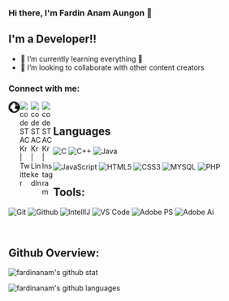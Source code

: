 ### Hi there, I'm Fardin Anam Aungon 👋

## I'm a  Developer!!

- 🌱 I’m currently learning everything 🤣
- 👯 I’m looking to collaborate with other content creators

### Connect with me:
[<img align="left" alt="fardinanam.github.io" width="22px" src="https://raw.githubusercontent.com/iconic/open-iconic/master/svg/globe.svg" />](https://fardinanam.github.io/)
<!-- [<img align="left" alt="codeSTACKr | YouTube" width="22px" src="https://cdn.jsdelivr.net/npm/simple-icons@v3/icons/youtube.svg" />][youtube] -->
[<img align="left" alt="codeSTACKr | Twitter" width="22px" src="https://cdn.jsdelivr.net/npm/simple-icons@v3/icons/twitter.svg" />](https://twitter.com/FAungon)
[<img align="left" alt="codeSTACKr | LinkedIn" width="22px" src="https://cdn.jsdelivr.net/npm/simple-icons@v3/icons/linkedin.svg" />](https://www.linkedin.com/in/fardin-anam-aungon-3b754713b/)
[<img align="left" alt="codeSTACKr | Instagram" width="22px" src="https://cdn.jsdelivr.net/npm/simple-icons@v3/icons/instagram.svg" />](https://www.instagram.com/aungon11/?fbclid=IwAR3z1w51xLTKDM9dk3LhykjugUUlk-VNDukqo4sB6XjQuHtXOkRqQx5N26Q)

<br />

## Languages
![C](http://img.shields.io/badge/-C-000000?style=flat&logo=c)
![C++](https://img.shields.io/badge/-C++-000000?style=flat&logo=c%2B%2B)
![Java](https://img.shields.io/badge/-Java-000000?style=flat&logo=java)
<!-- ![Python](https://img.shields.io/badge/-Python-000000?style=flat&logo=python) -->
![JavaScript](https://img.shields.io/badge/-JavaScript-000000?style=flat&logo=javascript)
![HTML5](https://img.shields.io/badge/-HTML5-000000?style=flat&logo=html5)
![CSS3](https://img.shields.io/badge/-CSS-000000?style=flat&logo=css3)
![MYSQL](https://img.shields.io/badge/-SQL-000000?style=flat&logo=mysql)
![PHP](https://img.shields.io/badge/-php-000000?style=flat&logo=php)

## Tools:
![Git](https://img.shields.io/badge/-Git-000000?style=flat&logo=git)
![Github](https://img.shields.io/badge/-Github-000000?style=flat&logo=github)
![IntellIJ](https://img.shields.io/badge/-IntellIJ%20IDEA-000000?style=flat&logo=intellij%20idea)
![VS Code](https://img.shields.io/badge/-VS%20Code-000000?style=flat&logo=visual-studio-code)
![Adobe PS](https://img.shields.io/badge/-Adobe%20Photoshop-000000?style=flat&logo=adobe%20photoshop)
![Adobe Ai](https://img.shields.io/badge/-Adobe%20Illustrator-000000?style=flat&logo=adobe%20illustrator)

<br />

## Github Overview:
![fardinanam's github stat](https://github-readme-stats.vercel.app/api?username=fardinanam&show_icons=true&count_private=true&bg_color=180deg,#0F2027,#2C5364) 
<!-- &bg_color=to right,#0F2027, #203A43, #2C5364 -->
![fardinanam's github languages](https://github-readme-stats.vercel.app/api/top-langs/?username=fardinanam&langs_count=6&layout=compact)
